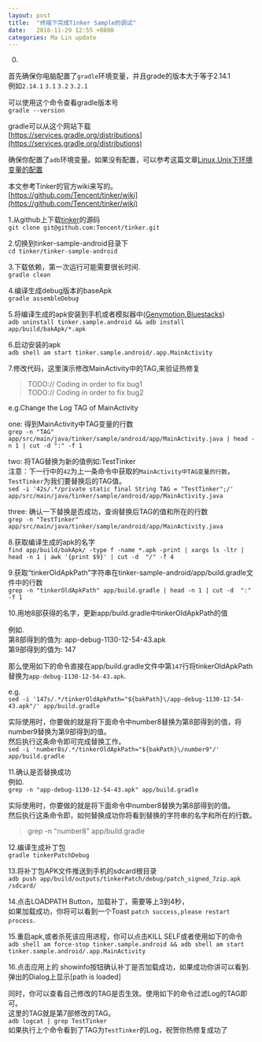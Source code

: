 ```yaml
---
layout: post
title:  "终端下完成Tinker Sample的调试"
date:   2016-11-29 12:55 +0800
categories: Ma Lin update
---
```

0.
首先确保你电脑配置了`gradle`环境变量，并且grade的版本大于等于2.14.1<br/>
例如`2.14.1` `3.1` `3.2` `3.2.1`<br/>

可以使用这个命令查看gradle版本号<br/>
`gradle --version`<br/>

gradle可以从这个网站下载<br/>
[https://services.gradle.org/distributions](https://services.gradle.org/distributions)

确保你配置了`adb`环境变量。如果没有配置，可以参考这篇文章[Linux,Unix下环境变量的配置](http://www.goodmalin.com/ma/lin/update/2016/11/17/adb.html)

本文参考Tinker的官方wiki来写的。<br/>
[https://github.com/Tencent/tinker/wiki](https://github.com/Tencent/tinker/wiki)<br/>


1.从github上下载[tinker](https://github.com/Tencent/tinker)的源码<br/>
`git clone git@github.com:Tencent/tinker.git`

2.切换到tinker-sample-android目录下<br/>
`cd tinker/tinker-sample-android`

3.下载依赖，第一次运行可能需要很长时间.<br/>
`gradle clean`

4.编译生成debug版本的baseApk<br/>
`gradle assembleDebug`

5.将编译生成的apk安装到手机或者模拟器中([Genymotion](https://www.genymotion.com/),[Bluestacks](http://www.bluestacks.cn/bdsem_anmnq.html))<br/>
`adb uninstall tinker.sample.android && adb install app/build/bakApk/*.apk`

6.启动安装的apk<br/>
`adb shell am start tinker.sample.android/.app.MainActivity`

7.修改代码，这里演示修改MainActivity中的TAG,来验证热修复<br/>

>TODO:// Coding in order to fix bug1<br/>
>TODO:// Coding in order to fix bug2<br/>

e.g.Change the Log TAG of MainActivity<br/>

one: 得到MainActivity中TAG变量的行数<br/>
`grep -n "TAG" app/src/main/java/tinker/sample/android/app/MainActivity.java | head -n 1 | cut -d ":" -f 1`

two: 将TAG替换为新的值例如:TestTinker<br/>
  注意：下一行中的`42`为上一条命令中获取的`MainActivity中TAG变量的行数`，`TestTinker`为我们要替换后的TAG值。<br/>
`sed -i '42s/.*/private static final String TAG = "TestTinker";/' app/src/main/java/tinker/sample/android/app/MainActivity.java`

three: 确认一下替换是否成功，查询替换后TAG的值和所在的行数<br/>
`grep -n "TestTinker" app/src/main/java/tinker/sample/android/app/MainActivity.java`


8.获取编译生成的apk的名字<br/>
`find app/build/bakApk/ -type f -name *.apk -print | xargs ls -ltr | head -n 1 | awk '{print $9}' | cut -d  "/" -f 4`

9.获取“tinkerOldApkPath”字符串在tinker-sample-android/app/build.gradle文件中的行数<br/>
`grep -n "tinkerOldApkPath" app/build.gradle | head -n 1 | cut -d  ":" -f 1`

10.用地8部获得的名字，更新app/build.gradle中tinkerOldApkPath的值<br/>

例如. <br/>
第8部得到的值为: app-debug-1130-12-54-43.apk<br/>
第9部得到的值为: 147<br/>

那么使用如下的命令直接在app/build.gradle文件中第`147`行将tinkerOldApkPath替换为`app-debug-1130-12-54-43.apk`.<br/>

e.g.<br/>
`sed -i '147s/.*/tinkerOldApkPath="${bakPath}\/app-debug-1130-12-54-43.apk"/' app/build.gradle`<br/>

实际使用时，你要做的就是将下面命令中number8替换为第8部得到的值，将number9替换为第9部得到的值。<br/>然后执行这条命令即可完成替换工作。<br/>
`sed -i 'number8s/.*/tinkerOldApkPath="${bakPath}\/number9"/' app/build.gradle`<br/>


11.确认是否替换成功<br/>
例如.<br/>
`grep -n "app-debug-1130-12-54-43.apk" app/build.gradle`

实际使用时，你要做的就是将下面命令中number8替换为第8部得到的值。<br/>
然后执行这条命令即，如何替换成功你将看到替换的字符串的名字和所在的行数。
>grep -n "number8" app/build.gradle<br/>

12.编译生成补丁包<br/>
`gradle tinkerPatchDebug`


13.将补丁包APK文件推送到手机的sdcard根目录<br/>
`adb push app/build/outputs/tinkerPatch/debug/patch_signed_7zip.apk /sdcard/`

14.点击LOADPATH Button，加载补丁，需要等上3到4秒，<br/>
如果加载成功，你将可以看到一个Toast `patch success,please restart process`.<br/>


15.重启apk,或者杀死该应用进程，你可以点击KILL SELF或者使用如下的命令<br/>
`adb shell am force-stop tinker.sample.android && adb shell am start tinker.sample.android/.app.MainActivity`


16.点击应用上的 showinfo按钮确认补丁是否加载成功，如果成功你讲可以看到.<br/>
弹出的Dialog上显示[path is loaded]

同时，你可以查看自己修改的TAG是否生效。使用如下的命令过滤Log的TAG即可。<br/>
这里的TAG就是第7部修改的TAG。<br/>
`adb logcat | grep TestTinker`<br/>
如果执行上个命令看到了TAG为`TestTinker`的Log，祝贺你热修复成功了<br/>
